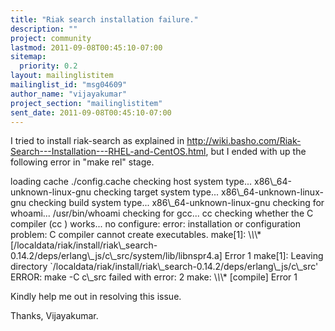```yaml
---
title: "Riak search installation failure."
description: ""
project: community
lastmod: 2011-09-08T00:45:10-07:00
sitemap:
  priority: 0.2
layout: mailinglistitem
mailinglist_id: "msg04609"
author_name: "vijayakumar"
project_section: "mailinglistitem"
sent_date: 2011-09-08T00:45:10-07:00
---
```



I tried to install riak-search as explained in
 http://wiki.basho.com/Riak-Search---Installation---RHEL-and-CentOS.html,
but I ended with up the following error in "make rel" stage.

loading cache ./config.cache
checking host system type... x86\\_64-unknown-linux-gnu
checking target system type... x86\\_64-unknown-linux-gnu
checking build system type... x86\\_64-unknown-linux-gnu
checking for whoami... /usr/bin/whoami
checking for gcc... cc
checking whether the C compiler (cc ) works... no
configure: error: installation or configuration problem: C compiler cannot
create executables.
make[1]: \\*\\*\\*
[/localdata/riak/install/riak\\_search-0.14.2/deps/erlang\\_js/c\\_src/system/lib/libnspr4.a]
Error 1
make[1]: Leaving directory
`/localdata/riak/install/riak\\_search-0.14.2/deps/erlang\\_js/c\\_src'
ERROR: make -C c\\_src failed with error: 2
make: \\*\\*\\* [compile] Error 1

Kindly help me out in resolving this issue.

Thanks,
Vijayakumar.

